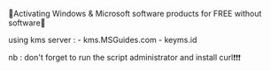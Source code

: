 🚀Activating Windows & Microsoft software products for FREE without software🚀

using kms server : - kms.MSGuides.com
                   - keyms.id

nb : don't forget to run the script administrator and install curl❗❗❗

